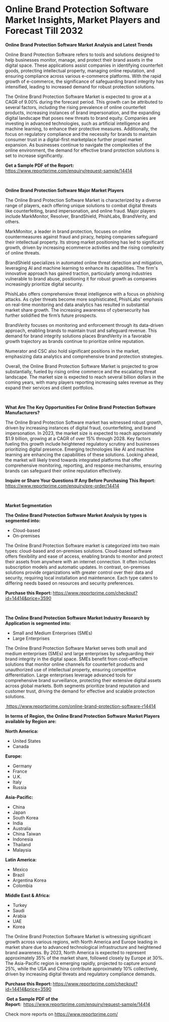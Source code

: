 <p><h1>Online Brand Protection Software Market Insights, Market Players and Forecast Till 2032</h1></p><p><strong>Online Brand Protection Software Market Analysis and Latest Trends</strong></p>
<p><p>Online Brand Protection Software refers to tools and solutions designed to help businesses monitor, manage, and protect their brand assets in the digital space. These applications assist companies in identifying counterfeit goods, protecting intellectual property, managing online reputation, and ensuring compliance across various e-commerce platforms. With the rapid growth of e-commerce, the significance of safeguarding brand integrity has intensified, leading to increased demand for robust protection solutions.</p><p>The Online Brand Protection Software Market is expected to grow at a CAGR of 9.00% during the forecast period. This growth can be attributed to several factors, including the rising prevalence of online counterfeit products, increasing instances of brand impersonation, and the expanding digital landscape that poses new threats to brand equity. Companies are investing in advanced technologies, such as artificial intelligence and machine learning, to enhance their protective measures. Additionally, the focus on regulatory compliance and the necessity for brands to maintain consumer trust in a digital-first marketplace further propel market expansion. As businesses continue to navigate the complexities of the online environment, the demand for effective brand protection solutions is set to increase significantly.</p></p>
<p><strong>Get a Sample PDF of the Report:&nbsp;</strong> <a href="https://www.reportprime.com/enquiry/request-sample/14414?utm_campaign=2197&utm_medium=2&utm_source=Github&utm_content=ia&utm_term=20032025&utm_id=online-brand-protection-software">https://www.reportprime.com/enquiry/request-sample/14414</a></p>
<p>&nbsp;</p>
<p><strong>Online Brand Protection Software Major Market Players</strong></p>
<p><p>The Online Brand Protection Software Market is characterized by a diverse range of players, each offering unique solutions to combat digital threats like counterfeiting, brand impersonation, and online fraud. Major players include MarkMonitor, Resolver, BrandShield, PhishLabs, BrandVerity, and others.</p><p>MarkMonitor, a leader in brand protection, focuses on online countermeasures against fraud and piracy, helping companies safeguard their intellectual property. Its strong market positioning has led to significant growth, driven by increasing ecommerce activities and the rising complexity of online threats. </p><p>BrandShield specializes in automated online threat detection and mitigation, leveraging AI and machine learning to enhance its capabilities. The firm's innovative approach has gained traction, particularly among industries vulnerable to brand abuse, positioning it for robust growth as companies increasingly prioritize digital security.</p><p>PhishLabs offers comprehensive threat intelligence with a focus on phishing attacks. As cyber threats become more sophisticated, PhishLabs' emphasis on real-time monitoring and data analytics has resulted in substantial market share growth. The increasing awareness of cybersecurity has further solidified the firm’s future prospects.</p><p>BrandVerity focuses on monitoring and enforcement through its data-driven approach, enabling brands to maintain trust and safeguard revenue. This demand for brand integrity solutions places BrandVerity in a favorable growth trajectory as brands continue to prioritize online reputation.</p><p>Numerator and CSC also hold significant positions in the market, emphasizing data analytics and comprehensive brand protection strategies.</p><p>Overall, the Online Brand Protection Software Market is projected to grow substantially, fueled by rising online commerce and the escalating threat landscape. The market size is expected to reach several billion dollars in the coming years, with many players reporting increasing sales revenue as they expand their services and client portfolios.</p></p>
<p>&nbsp;</p>
<p><strong>What Are The Key Opportunities For Online Brand Protection Software Manufacturers?</strong></p>
<p><p>The Online Brand Protection Software market has witnessed robust growth, driven by increasing instances of digital fraud, counterfeiting, and brand impersonation. In 2023, the market size is expected to reach approximately $1.9 billion, growing at a CAGR of over 15% through 2028. Key factors fueling this growth include heightened regulatory scrutiny and businesses prioritizing digital presence. Emerging technologies like AI and machine learning are enhancing the capabilities of these solutions. Looking ahead, the market will likely trend towards integrated platforms that offer comprehensive monitoring, reporting, and response mechanisms, ensuring brands can safeguard their online reputation effectively.</p></p>
<p><strong>Inquire or Share Your Questions If Any Before Purchasing This Report:</strong> <a href="https://www.reportprime.com/enquiry/pre-order/14414?utm_campaign=2197&utm_medium=2&utm_source=Github&utm_content=ia&utm_term=20032025&utm_id=online-brand-protection-software">https://www.reportprime.com/enquiry/pre-order/14414</a></p>
<p>&nbsp;</p>
<p><strong>Market Segmentation</strong></p>
<p><strong>The Online Brand Protection Software Market Analysis by types is segmented into:</strong></p>
<p><ul><li>Cloud-based</li><li>On-premises</li></ul></p>
<p><p>The Online Brand Protection Software market is categorized into two main types: cloud-based and on-premises solutions. Cloud-based software offers flexibility and ease of access, enabling brands to monitor and protect their assets from anywhere with an internet connection. It often includes subscription models and automatic updates. In contrast, on-premises solutions provide organizations with greater control over their data and security, requiring local installation and maintenance. Each type caters to differing needs based on resources and security preferences.</p></p>
<p><strong>Purchase this Report:&nbsp;</strong><a href="https://www.reportprime.com/checkout?id=14414&price=3590&utm_campaign=2197&utm_medium=2&utm_source=Github&utm_content=ia&utm_term=20032025&utm_id=online-brand-protection-software">https://www.reportprime.com/checkout?id=14414&price=3590</a></p>
<p>&nbsp;</p>
<p><strong>The Online Brand Protection Software Market Industry Research by Application is segmented into:</strong></p>
<p><ul><li>Small and Medium Enterprises (SMEs)</li><li>Large Enterprises</li></ul></p>
<p><p>The Online Brand Protection Software Market serves both small and medium enterprises (SMEs) and large enterprises by safeguarding their brand integrity in the digital space. SMEs benefit from cost-effective solutions that monitor online channels for counterfeit products and unauthorized use of intellectual property, ensuring competitive differentiation. Large enterprises leverage advanced tools for comprehensive brand surveillance, protecting their extensive digital assets across global markets. Both segments prioritize brand reputation and customer trust, driving the demand for effective and scalable protection solutions.</p></p>
<p><a href="https://www.reportprime.com/online-brand-protection-software-r14414?utm_campaign=2197&utm_medium=2&utm_source=Github&utm_content=ia&utm_term=20032025&utm_id=online-brand-protection-software">&nbsp;https://www.reportprime.com/online-brand-protection-software-r14414</a></p>
<p><strong>In terms of Region, the Online Brand Protection Software Market Players available by Region are:</strong></p>
<p>
    <p> <strong> North America: </strong>
        <ul>
            <li>United States</li>
            <li>Canada</li>
        </ul>
        </p> 
    <p> <strong> Europe: </strong>
        <ul>
            <li>Germany</li>
            <li>France</li>
            <li>U.K.</li>
            <li>Italy</li>
            <li>Russia</li>
        </ul>
        </p> 
    <p> <strong> Asia-Pacific: </strong>
        <ul>
            <li>China</li>
            <li>Japan</li>
            <li>South Korea</li>
            <li>India</li>
            <li>Australia</li>
            <li>China Taiwan</li>
            <li>Indonesia</li>
            <li>Thailand</li>
            <li>Malaysia</li>
        </ul>
        </p> 
    <p> <strong> Latin America: </strong>
        <ul>
            <li>Mexico</li>
            <li>Brazil</li>
            <li>Argentina Korea</li>
            <li>Colombia</li>
        </ul>
        </p> 
    <p> <strong> Middle East & Africa: </strong>
        <ul>
            <li>Turkey</li>
            <li>Saudi</li>
            <li>Arabia</li>
            <li>UAE</li>
            <li>Korea</li>
        </ul>
    </p>
    </p>
<p><p>The Online Brand Protection Software Market is witnessing significant growth across various regions, with North America and Europe leading in market share due to advanced technological infrastructure and heightened brand awareness. By 2023, North America is expected to represent approximately 35% of the market share, followed closely by Europe at 30%. The Asia-Pacific region is emerging rapidly, projected to capture around 25%, while the USA and China contribute approximately 10% collectively, driven by increasing digital threats and regulatory compliance demands.</p></p>
<p><strong>Purchase this Report: </strong><a href="https://www.reportprime.com/checkout?id=14414&price=3590&utm_campaign=2197&utm_medium=2&utm_source=Github&utm_content=ia&utm_term=20032025&utm_id=online-brand-protection-software">https://www.reportprime.com/checkout?id=14414&price=3590</a></p>
<p>&nbsp;<strong>Get a Sample PDF of the Report:&nbsp;&nbsp;</strong><a href="https://www.reportprime.com/enquiry/request-sample/14414?utm_campaign=2197&utm_medium=2&utm_source=Github&utm_content=ia&utm_term=20032025&utm_id=online-brand-protection-software">https://www.reportprime.com/enquiry/request-sample/14414</a></p>
<p><strong></strong></p>
<p>Check more reports on <a href="https://www.reportprime.com/?utm_campaign=2197&utm_medium=2&utm_source=Github&utm_content=ia&utm_term=20032025&utm_id=online-brand-protection-software">https://www.reportprime.com/</a></p>